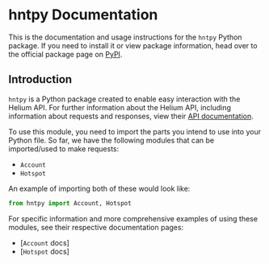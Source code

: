 # hntpy Documentation

This is the documentation and usage instructions for the `hntpy` Python package. If you need to install it or view package information, head over to the official package page on [PyPI](https://pypi.org/project/hntpy/#description).

## Introduction

`hntpy` is a Python package created to enable easy interaction with the Helium API. For further information about the Helium API, including information about requests and responses, view their [API documentation](https://docs.helium.com/api/blockchain/introduction).

To use this module, you need to import the parts you intend to use into your Python file. So far, we have the following modules that can be imported/used to make requests:

- `Account`
- `Hotspot`

An example of importing both of these would look like:

```python
from hntpy import Account, Hotspot
```

For specific information and more comprehensive examples of using these modules, see their respective documentation pages:

- [`Account` docs]
- [`Hotspot` docs]
